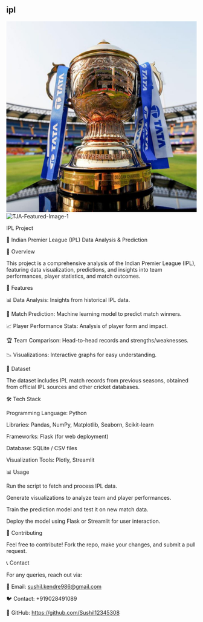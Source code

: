 ## ipl

![image alt](https://github.com/Sushil12345308/ipl/blob/main/TJA-Featured-Image-1.jpg?raw=true)
![TJA-Featured-Image-1](https://github.com/user-attachments/assets/cee44388-7d45-4d37-bea9-66ec676b07be)


IPL Project

🏏 Indian Premier League (IPL) Data Analysis & Prediction

📌 Overview

This project is a comprehensive analysis of the Indian Premier League (IPL), featuring data visualization, predictions, and insights into team performances, player statistics, and match outcomes.

🚀 Features

📊 Data Analysis: Insights from historical IPL data.

🔮 Match Prediction: Machine learning model to predict match winners.

📈 Player Performance Stats: Analysis of player form and impact.

🏆 Team Comparison: Head-to-head records and strengths/weaknesses.

📉 Visualizations: Interactive graphs for easy understanding.

📂 Dataset

The dataset includes IPL match records from previous seasons, obtained from official IPL sources and other cricket databases.

🛠️ Tech Stack

Programming Language: Python

Libraries: Pandas, NumPy, Matplotlib, Seaborn, Scikit-learn

Frameworks: Flask (for web deployment)

Database: SQLite / CSV files

Visualization Tools: Plotly, Streamlit

📊 Usage

Run the script to fetch and process IPL data.

Generate visualizations to analyze team and player performances.

Train the prediction model and test it on new match data.

Deploy the model using Flask or Streamlit for user interaction.

🤝 Contributing

Feel free to contribute! Fork the repo, make your changes, and submit a pull request.

📞 Contact

For any queries, reach out via:

📧 Email: sushil.kendre986@gmail.com

🐦 Contact: +919028491089

📂 GitHub: https://github.com/Sushil12345308
